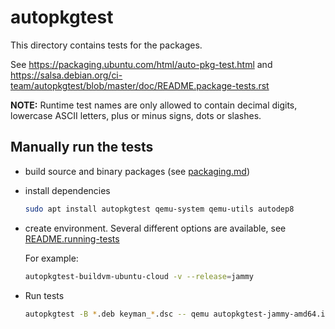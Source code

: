 # autopkgtest

This directory contains tests for the packages.

See <https://packaging.ubuntu.com/html/auto-pkg-test.html> and
<https://salsa.debian.org/ci-team/autopkgtest/blob/master/doc/README.package-tests.rst>

**NOTE:** Runtime test names are only allowed to contain decimal digits,
lowercase ASCII letters, plus or minus signs, dots or slashes.

## Manually run the tests

- build source and binary packages (see [packaging.md](../../../docs/linux/packaging.md))

- install dependencies

  ```bash
  sudo apt install autopkgtest qemu-system qemu-utils autodep8
  ```

- create environment. Several different options are available, see
  [README.running-tests](https://salsa.debian.org/ci-team/autopkgtest/blob/master/doc/README.running-tests.rst)

  For example:

  ```bash
  autopkgtest-buildvm-ubuntu-cloud -v --release=jammy
  ```

- Run tests

  ```bash
  autopkgtest -B *.deb keyman_*.dsc -- qemu autopkgtest-jammy-amd64.img
  ```
